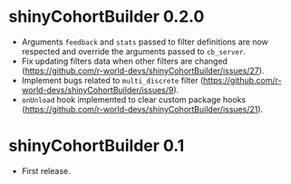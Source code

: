 # shinyCohortBuilder 0.2.0 

* Arguments `feedback` and `stats` passed to filter definitions are now respected and override the arguments passed to `cb_server`.
* Fix updating filters data when other filters are changed (https://github.com/r-world-devs/shinyCohortBuilder/issues/27).
* Implement bugs related to `multi_discrete` filter (https://github.com/r-world-devs/shinyCohortBuilder/issues/9).
* `onUnload` hook implemented to clear custom package hooks (https://github.com/r-world-devs/shinyCohortBuilder/issues/21).

# shinyCohortBuilder 0.1

* First release.
